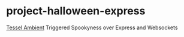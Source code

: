 project-halloween-express
=========================

[Tessel Ambient](http://tessel.io) Triggered Spookyness over Express and Websockets
